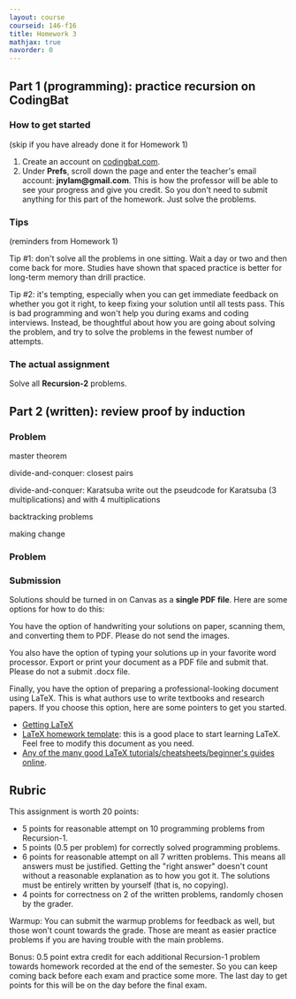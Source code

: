 ```yaml
---
layout: course
courseid: 146-f16
title: Homework 3
mathjax: true
navorder: 0
---
```


## Part 1 (programming): practice recursion on CodingBat

### How to get started

(skip if you have already done it for Homework 1)

1. Create an account on [codingbat.com](//codingbat.com).
2. Under __Prefs__, scroll down the page and enter the teacher's email account: __jnylam@gmail.com__. This is how the professor will be able to see your progress and give you credit. So you don't need to submit anything for this part of the homework. Just solve the problems.

### Tips

(reminders from Homework 1)

Tip #1: don't solve all the problems in one sitting. Wait a day or two and then come back for more. Studies have shown that spaced practice is better for long-term memory than drill practice.

Tip #2: it's tempting, especially when you can get immediate feedback on whether you got it right, to keep fixing your solution until all tests pass. This is bad programming and won't help you during exams and coding interviews. Instead, be thoughtful about how you are going about solving the problem, and try to solve the problems in the fewest number of attempts.

### The actual assignment

Solve all __Recursion-2__ problems.

## Part 2 (written): review proof by induction

### Problem

master theorem

divide-and-conquer: closest pairs

divide-and-conquer: Karatsuba
write out the pseudcode for Karatsuba (3 multiplications) and with 4 multiplications

backtracking problems

making change


### Problem

### Submission

Solutions should be turned in on Canvas as a __single PDF file__. Here are some options for how to do this:

You have the option of handwriting your solutions on paper, scanning them, and converting them to PDF. Please do not send the images.

You also have the option of typing your solutions up in your favorite word processor. Export or print your document as a PDF file and submit that. Please do not a submit .docx file.

Finally, you have the option of preparing a professional-looking document using LaTeX. This is what authors use to write textbooks and research papers. If you choose this option, here are some pointers to get you started.

* [Getting LaTeX](https://www.latex-project.org/get/)
* [LaTeX homework template](http://www.jennylam.cc/assets/template.zip): this is a good place to start learning LaTeX. Feel free to modify this document as you need.
* [Any of the many good LaTeX tutorials/cheatsheets/beginner's guides online](https://lmddgtfy.net/?q=Latex%20quickstart).


## Rubric

This assignment is worth 20 points:

* 5 points for reasonable attempt on 10 programming problems from Recursion-1.
* 5 points (0.5 per problem) for correctly solved programming problems.
* 6 points for reasonable attempt on all 7  written problems. This means all answers must be justified. Getting the "right answer" doesn't count without a reasonable explanation as to how you got it. The solutions must be entirely written by yourself (that is, no copying).
* 4 points for correctness on 2 of the written problems, randomly chosen by the grader.

Warmup: You can submit the warmup problems for feedback as well, but those won't count towards the grade. Those are meant as easier practice problems if you are having trouble with the main problems.

Bonus: 0.5 point extra credit for each additional Recursion-1 problem towards homework recorded at the end of the semester. So you can keep coming back before each exam and practice some more. The last day to get points for this will be on the day before the final exam.
